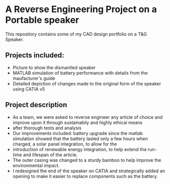 # A Reverse Engineering Project on a Portable speaker

This repository contains some of my CAD design portfolio on a T&G Speaker.

## Projects included:
- Picture to show the dismantled speaker
- MATLAB simulation of battery performance with details from the maufacturer's guide
- Detailed depiction of changes made to the original form of the speaker using CATIA v5
  
## Project description
- As a team, we were asked to reverse engineer any article of choice and improve upon it through sustainabily and highly ethical means
- after thorough tests and analysis
- Our improvements included: battery upgrade since the matlab simulation showed that the battery lasted only a few hours when charged, a solar panel integration, to allow for the
- introduction of renewable energy integration, to help extend the run-time and lifespan of the article.
- The outer casing was changed to a sturdy bamboo to help improve the environmental impact.
-  I redesigned the end of the speaker on CATIA and strategically added an opening to make it easier to replace components such as the battery. 

